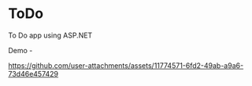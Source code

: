 # ToDo
To Do app using ASP.NET

Demo -

https://github.com/user-attachments/assets/11774571-6fd2-49ab-a9a6-73d46e457429
